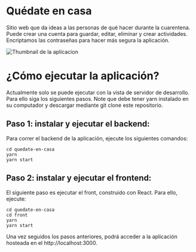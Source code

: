 # Quédate en casa
Sitio web que da ideas a las personas de qué hacer durante la cuarentena. Puede crear una cuenta para guardar, editar, eliminar y crear actividades. Encriptamos las contraseñas para hacer más segura la aplicación.

![Thumbnail de la aplicacion](https://dl.dropboxusercontent.com/s/mv8wtvr322paxhk/AppDemoQuedateEnCasa.png)

# ¿Cómo ejecutar la aplicación?
Actualmente solo se puede ejecutar con la vista de servidor de desarrollo. Para ello siga los siguientes pasos. Note que debe tener yarn instalado en su computador y descargar mediante git clone este repositorio.

## Paso 1: instalar y ejecutar el backend:
Para correr el backend de la aplicación, ejecute los siguientes comandos:

`cd quedate-en-casa` <br />
`yarn`<br />
`yarn start`

## Paso 2: instalar y ejecutar el frontend:
El siguiente paso es ejecutar el front, construido con React. Para ello, ejecute:

`cd quedate-en-casa`<br />
`cd front`<br />
`yarn`<br />
`yarn start`

Una vez seguidos los pasos anteriores, podrá acceder a la aplicación hosteada en el http://localhost:3000.
